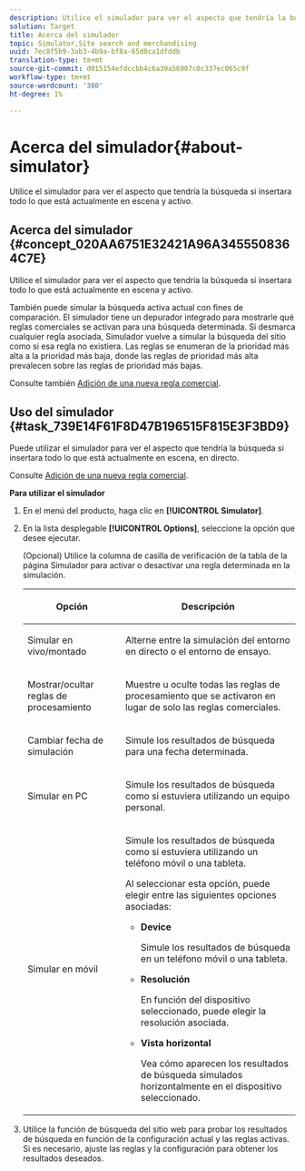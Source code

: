 ```yaml
---
description: Utilice el simulador para ver el aspecto que tendría la búsqueda si insertara todo lo que está actualmente en escena y activo.
solution: Target
title: Acerca del simulador
topic: Simulator,Site search and merchandising
uuid: 7ec8f5b9-3ab3-4b9a-bf8a-65d0ca1dfddb
translation-type: tm+mt
source-git-commit: d015154efdccbb4c6a39a56907c0c337ec065c9f
workflow-type: tm+mt
source-wordcount: '380'
ht-degree: 1%

---
```



# Acerca del simulador{#about-simulator}

Utilice el simulador para ver el aspecto que tendría la búsqueda si insertara todo lo que está actualmente en escena y activo.

## Acerca del simulador {#concept_020AA6751E32421A96A3455508364C7E}

Utilice el simulador para ver el aspecto que tendría la búsqueda si insertara todo lo que está actualmente en escena y activo.

También puede simular la búsqueda activa actual con fines de comparación. El simulador tiene un depurador integrado para mostrarle qué reglas comerciales se activan para una búsqueda determinada. Si desmarca cualquier regla asociada, Simulador vuelve a simular la búsqueda del sitio como si esa regla no existiera. Las reglas se enumeran de la prioridad más alta a la prioridad más baja, donde las reglas de prioridad más alta prevalecen sobre las reglas de prioridad más bajas.

Consulte también [Adición de una nueva regla comercial](c-about-rules-menu/c-about-business-rules.md#task_BD3B31ED48BB4B1B8F1DCD3BFA2528E7).

## Uso del simulador {#task_739E14F61F8D47B196515F815E3F3BD9}

Puede utilizar el simulador para ver el aspecto que tendría la búsqueda si insertara todo lo que está actualmente en escena, en directo.

Consulte [Adición de una nueva regla comercial](c-about-rules-menu/c-about-business-rules.md#task_BD3B31ED48BB4B1B8F1DCD3BFA2528E7).

**Para utilizar el simulador**

1. En el menú del producto, haga clic en **[!UICONTROL Simulator]**.
1. En la lista desplegable **[!UICONTROL Options]**, seleccione la opción que desee ejecutar.

   <!-- 
   
   r_simulator_page_options.xml
   
   -->

   (Opcional) Utilice la columna de casilla de verificación de la tabla de la página Simulador para activar o desactivar una regla determinada en la simulación.

   <table> 
    <thead> 
      <tr> 
      <th colname="col1" class="entry"> <p>Opción </p> </th> 
      <th colname="col2" class="entry"> <p>Descripción </p> </th> 
      </tr> 
    </thead>
    <tbody> 
      <tr> 
      <td colname="col1"> <p><span class="uicontrol">Simular en vivo/montado</span> </p> </td> 
      <td colname="col2"> <p>Alterne entre la simulación del entorno en directo o el entorno de ensayo. </p> </td> 
      </tr> 
      <tr> 
      <td colname="col1"> <p><span class="uicontrol">Mostrar/ocultar reglas de procesamiento</span> </p> </td> 
      <td colname="col2"> <p>Muestre u oculte todas las reglas de procesamiento que se activaron en lugar de solo las reglas comerciales. </p> </td> 
      </tr> 
      <tr> 
      <td colname="col1"> <p><span class="uicontrol">Cambiar fecha de simulación</span> </p> </td> 
      <td colname="col2"> <p>Simule los resultados de búsqueda para una fecha determinada. </p> </td> 
      </tr> 
      <tr> 
      <td colname="col1"> <p><span class="uicontrol">Simular en PC</span> </p> </td> 
      <td colname="col2"> <p>Simule los resultados de búsqueda como si estuviera utilizando un equipo personal. </p> </td> 
      </tr> 
      <tr> 
      <td colname="col1"> <p><span class="uicontrol">Simular en móvil</span> </p> </td> 
      <td colname="col2"> <p>Simule los resultados de búsqueda como si estuviera utilizando un teléfono móvil o una tableta. </p> <p>Al seleccionar esta opción, puede elegir entre las siguientes opciones asociadas: </p> 
        <ul id="ul_2A9901418212486A8EE67A78CB99CBE4"> 
        <li id="li_B210E954DF0D44C397718112C72C2103"> <b><span class="uicontrol">Device</span></b> <p>Simule los resultados de búsqueda en un teléfono móvil o una tableta. </p> </li> 
        <li id="li_90B64EAA0B57446A90CE22172E703594"> <b><span class="uicontrol">Resolución</span></b> <p>En función del dispositivo seleccionado, puede elegir la resolución asociada. </p> </li> 
        <li id="li_042AF9FA3FA846EDB48F7296DB361515"> <b><span class="uicontrol">Vista horizontal</span></b> <p>Vea cómo aparecen los resultados de búsqueda simulados horizontalmente en el dispositivo seleccionado. </p> </li> 
        </ul> </td> 
      </tr> 
    </tbody> 
    </table>

1. Utilice la función de búsqueda del sitio web para probar los resultados de búsqueda en función de la configuración actual y las reglas activas. Si es necesario, ajuste las reglas y la configuración para obtener los resultados deseados.

